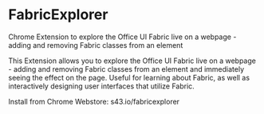 # FabricExplorer
Chrome Extension to explore the Office UI Fabric live on a webpage - adding and removing Fabric classes from an element

This Extension allows you to explore the Office UI Fabric live on a webpage - adding and removing Fabric classes from an element and immediately seeing the effect on the page.  Useful for learning about Fabric, as well as interactively designing user interfaces that utilize Fabric.

Install from Chrome Webstore: s43.io/fabricexplorer
